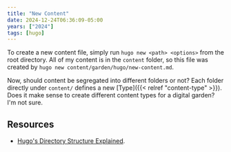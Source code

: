 ```yaml
---
title: "New Content"
date: 2024-12-24T06:36:09-05:00
years: ["2024"]
tags: [hugo]
---
```

To create a new content file, simply run `hugo new <path> <options>` from the root directory. All of my content is in the `content` folder, so this file was created by `hugo new content/garden/hugo/new-content.md`.
<!--more-->
Now, should content be segregated into different folders or not? Each folder directly under `content/` defines a new [Type]({{< relref "content-type" >}}). Does it make sense to create different content types for a digital garden? I'm not sure.

## Resources

- [Hugo's Directory Structure Explained](https://www.jakewiesler.com/blog/hugo-directory-structure).
